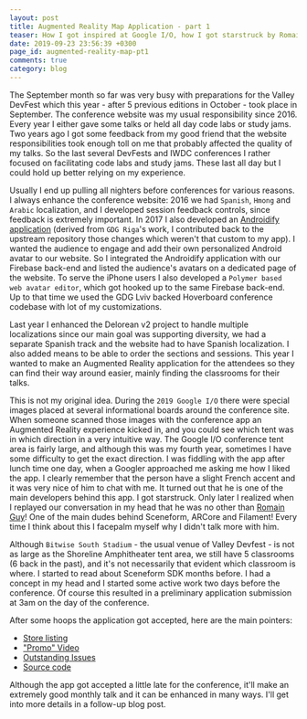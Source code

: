 ```yaml
---
layout: post
title: Augmented Reality Map Application - part 1
teaser: How I got inspired at Google I/O, how I got starstruck by Romain Guy, and how this all connects to Valley Devfest
date: 2019-09-23 23:56:39 +0300
page_id: augmented-reality-map-pt1
comments: true
category: blog
---
```

The September month so far was very busy with preparations for the Valley DevFest which this year - after 5 previous editions in October - took place in September. The conference website was my usual responsibility since 2016. Every year I either gave some talks or held all day code labs or study jams. Two years ago I got some feedback from my good friend that the website responsibilities took enough toll on me that probably affected the quality of my talks. So the last several DevFests and IWDC conferences I rather focused on facilitating code labs and study jams. These last all day but I could hold up better relying on my experience.

Usually I end up pulling all nighters before conferences for various reasons. I always enhance the conference website: 2016 we had `Spanish`, `Hmong` and `Arabic` localization, and I developed session feedback controls, since feedback is extremely important. In 2017 I also developed an [Androidify application](https://github.com/gdgfresno/androidify-yourself) (derived from `GDG Riga`'s work, I contributed back to the upstream repository those changes which weren't that custom to my app). I wanted the audience to engage and add their own personalized Android avatar to our website. So I integrated the Androidify application with our Firebase back-end and listed the audience's avatars on a dedicated page of the website. To serve the iPhone users I also developed a `Polymer based web avatar editor`, which got hooked up to the same Firebase back-end. Up to that time we used the GDG Lviv backed Hoverboard conference codebase with lot of my customizations.

Last year I enhanced the Delorean v2 project to handle multiple localizations since our main goal was supporting diversity, we had a separate Spanish track and the website had to have Spanish localization. I also added means to be able to order the sections and sessions. This year I wanted to make an Augmented Reality application for the attendees so they can find their way around easier, mainly finding the classrooms for their talks.

This is not my original idea. During the `2019 Google I/O` there were special images placed at several informational boards around the conference site. When someone scanned those images with the conference app an Augmented Reality experience kicked in, and you could see which tent was in which direction in a very intuitive way. The Google I/O conference tent area is fairly large, and although this was my fourth year, sometimes I have some difficulty to get the exact direction. I was fiddling with the app after lunch time one day, when a Googler approached me asking me how I liked the app. I clearly remember that the person have a slight French accent and it was very nice of him to chat with me. It turned out that he is one of the main developers behind this app. I got starstruck. Only later I realized when I replayed our conversation in my head that he was no other than [Romain Guy](https://twitter.com/romainguy)! One of the main dudes behind Sceneform, ARCore and Filament! Every time I think about this I facepalm myself why I didn't talk more with him.

Although `Bitwise South Stadium` - the usual venue of Valley Devfest - is not as large as the Shoreline Amphitheater tent area, we still have 5 classrooms (6 back in the past), and it's not necessarily that evident which classroom is where. I started to read about Sceneform SDK months before. I had a concept in my head and I started some active work two days before the conference. Of course this resulted in a preliminary application submission at 3am on the day of the conference.

After some hoops the application got accepted, here are the main pointers:
* [Store listing](https://play.google.com/store/apps/details?id=com.valleydevfest.armap)
* ["Promo" Video](https://www.youtube.com/watch?v=vHz358sAPLM)
* [Outstanding Issues](https://github.com/gdgfresno/DevfestARMap/issues)
* [Source code](https://github.com/gdgfresno/DevfestARMap)

Although the app got accepted a little late for the conference, it'll make an extremely good monthly talk and it can be enhanced in many ways. I'll get into more details in a follow-up blog post.
